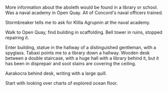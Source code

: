 More information about the aboleth would be found in a library or school. Was a naval academy in Open Quay. All of Concord's naval officers trained.

Stormbreaker tells me to ask for Klilla Agrupnin at the naval academy.

Walk to Open Quay, find building in scaffolding. Bell tower in ruins, stopped repairing it.

Enter building, statue in the hallway of a distinguished gentleman, with a spyglass. Tabaxi points me to a library down a hallway. Wooden desk between a double staircase, with a huge hall with a library behind it, but it has been in disprepair and soot stains are covering the ceiling.

Aarakocra behind desk, writing with a large quill.

Start with looking over charts of explored ocean floor.